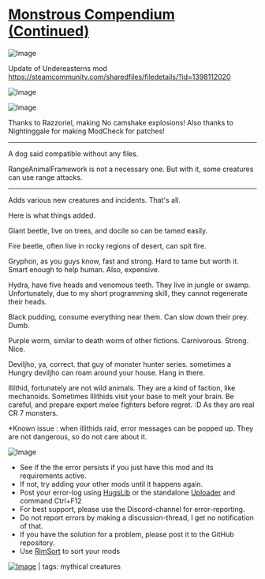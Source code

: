 # [Monstrous Compendium (Continued)](https://steamcommunity.com/sharedfiles/filedetails/?id=2381100965)

![Image](https://i.imgur.com/buuPQel.png)

Update of Undereasterns mod
https://steamcommunity.com/sharedfiles/filedetails/?id=1398112020

![Image](https://i.imgur.com/pufA0kM.png)
	
![Image](https://i.imgur.com/Z4GOv8H.png)

Thanks to Razzoriel, making No camshake explosions!
Also thanks to Nightinggale for making ModCheck for patches!


********************************************************************

A dog said compatible without any files.

RangeAnimalFramework is not a necessary one.
But with it, some creatures can use range attacks.

********************************************************************




Adds various new creatures and incidents. That's all.
	


Here is what things added.

Giant beetle, live on trees, and docile so can be tamed easily.

Fire beetle, often live in rocky regions of desert, can spit fire.

Gryphon, as you guys know, fast and strong. Hard to tame but worth it. Smart enough to help human. Also, expensive. 

Hydra, have five heads and venomous teeth. They live in jungle or swamp. Unfortunately, due to my short programming skill, they cannot regenerate their heads.

Black pudding, consume everything near them. Can slow down their prey. Dumb.

Purple worm, similar to death worm of other fictions. Carnivorous. Strong. Nice.

Deviljho, ya, correct. that guy of monster hunter series. sometimes a Hungry deviljho can roam around your house. Hang in there.

Illithid, fortunately are not wild animals. They are a kind of faction, like mechanoids. Sometimes Illithids visit your base to melt your brain. Be careful, and prepare expert melee fighters before regret. :D As they are real CR 7 monsters.







*Known issue : when illithids raid, error messages can be popped up. They are not dangerous, so do not care about it.

![Image](https://i.imgur.com/PwoNOj4.png)



-  See if the the error persists if you just have this mod and its requirements active.
-  If not, try adding your other mods until it happens again.
-  Post your error-log using [HugsLib](https://steamcommunity.com/workshop/filedetails/?id=818773962) or the standalone [Uploader](https://steamcommunity.com/sharedfiles/filedetails/?id=2873415404) and command Ctrl+F12
-  For best support, please use the Discord-channel for error-reporting.
-  Do not report errors by making a discussion-thread, I get no notification of that.
-  If you have the solution for a problem, please post it to the GitHub repository.
-  Use [RimSort](https://github.com/RimSort/RimSort/releases/latest) to sort your mods

 

[![Image](https://img.shields.io/github/v/release/emipa606/MonstrousCompendium?label=latest%20version&style=plastic&color=9f1111&labelColor=black)](https://steamcommunity.com/sharedfiles/filedetails/changelog/2381100965) | tags: mythical creatures
